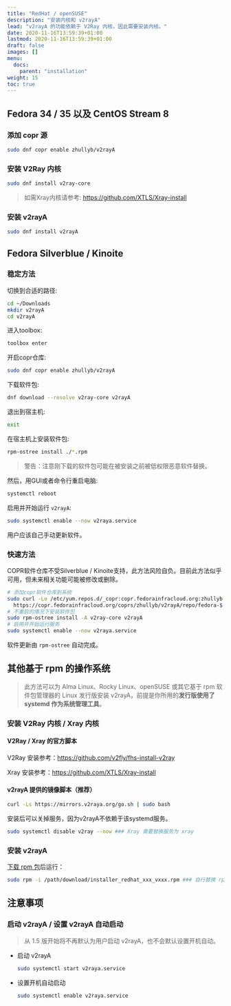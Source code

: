 ```yaml
---
title: "RedHat / openSUSE"
description: "安装内核和 v2rayA"
lead: "v2rayA 的功能依赖于 V2Ray 内核，因此需要安装内核。"
date: 2020-11-16T13:59:39+01:00
lastmod: 2020-11-16T13:59:39+01:00
draft: false
images: []
menu:
  docs:
    parent: "installation"
weight: 15
toc: true
---
```


## Fedora 34 / 35 以及 CentOS Stream 8

### 添加 copr 源

```bash
sudo dnf copr enable zhullyb/v2rayA
```

### 安装 V2Ray 内核

```bash
sudo dnf install v2ray-core
```

> 如需Xray内核请参考: <https://github.com/XTLS/Xray-install>

### 安装 v2rayA

```bash
sudo dnf install v2rayA
```

## Fedora Silverblue / Kinoite

### 稳定方法

切换到合适的路径:
```bash
cd ~/Downloads
mkdir v2rayA
cd v2rayA
```

进入toolbox:
```bash
toolbox enter
```

开启copr仓库:
```bash
sudo dnf copr enable zhullyb/v2rayA
```

下载软件包:
```bash
dnf download --resolve v2ray-core v2rayA
```

退出到宿主机:
```bash
exit
```

在宿主机上安装软件包:
```bash
rpm-ostree install ./*.rpm
```

> 警告：注意刚下载的软件包可能在被安装之前被低权限恶意软件替换。
> 
然后，用GUI或者命令行重启电脑:
```bash
systemctl reboot
```

启用并开始运行 `v2rayA`:
```bash
sudo systemctl enable --now v2raya.service
```

用户应该自己手动更新软件。

### 快速方法

COPR软件仓库不受Silverblue / Kinoite支持，此方法风险自负。目前此方法似乎可用，但未来相关功能可能被修改或删除。

```bash
# 添加copr软件仓库到系统
sudo curl -Lo /etc/yum.repos.d/_copr:copr.fedorainfracloud.org:zhullyb:v2rayA.repo \
  https://copr.fedorainfracloud.org/coprs/zhullyb/v2rayA/repo/fedora-$(rpm -E %fedora)/zhullyb-v2rayA-fedora-$(rpm -E %fedora).repo
# 不重启的情况下安装软件包
sudo rpm-ostree install -A v2ray-core v2rayA
# 启用并开始运行服务
sudo systemctl enable --now v2raya.service
```

软件更新由 `rpm-ostree` 自动完成。


## 其他基于 rpm 的操作系统

> 此方法可以为 Alma Linux、Rocky Linux、openSUSE 或其它基于 rpm 软件包管理器的 Linux 发行版安装 v2rayA，前提是你所用的**发行版使用了 systemd 作为系统管理工具**。

### 安装 V2Ray 内核 / Xray 内核

#### V2Ray / Xray 的官方脚本

V2Ray 安装参考：<https://github.com/v2fly/fhs-install-v2ray>

Xray 安装参考：<https://github.com/XTLS/Xray-install>

#### v2rayA 提供的镜像脚本（推荐）

```bash
curl -Ls https://mirrors.v2raya.org/go.sh | sudo bash
```

安装后可以关掉服务，因为v2rayA不依赖于该systemd服务。

```bash
sudo systemctl disable v2ray --now ### Xray 需要替换服务为 xray
```

### 安装 v2rayA

[下载 rpm 包](https://github.com/v2rayA/v2rayA/releases)后运行：

```bash
sudo rpm -i /path/download/installer_redhat_xxx_vxxx.rpm ### 自行替换 rpm 包所在的实际路径
```

## 注意事项

### 启动 v2rayA / 设置 v2rayA 自动启动

> 从 1.5 版开始将不再默认为用户启动 v2rayA，也不会默认设置开机自动。

- 启动 v2rayA

  ```bash
  sudo systemctl start v2raya.service
  ```

- 设置开机自动启动

  ```bash
  sudo systemctl enable v2raya.service
  ```

